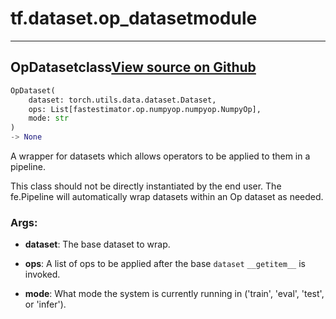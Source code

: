 # tf.dataset.op_dataset<span class="tag">module</span>

---

## OpDataset<span class="tag">class</span><a class="sourcelink" href=https://github.com/fastestimator/fastestimator/blob/r1.0/fastestimator/dataset/op_dataset.py/#L26-L68>View source on Github</a>
```python
OpDataset(
	dataset: torch.utils.data.dataset.Dataset,
	ops: List[fastestimator.op.numpyop.numpyop.NumpyOp],
	mode: str
)
-> None
```
A wrapper for datasets which allows operators to be applied to them in a pipeline.

This class should not be directly instantiated by the end user. The fe.Pipeline will automatically wrap datasets
within an Op dataset as needed.


<h3>Args:</h3>


* **dataset**: The base dataset to wrap.

* **ops**: A list of ops to be applied after the base `dataset` `__getitem__` is invoked.

* **mode**: What mode the system is currently running in ('train', 'eval', 'test', or 'infer').

